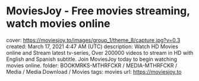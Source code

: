 # MoviesJoy - Free movies streaming, watch movies online

cover: https://moviesjoy.to/images/group_1/theme_8/capture.jpg?v=0.3
created: March 17, 2021 4:47 AM (UTC)
description: Watch HD Movies online and Stream latest tv-series, Over 200000 videos to stream in HD with English and Spanish subtitle. Join MoviesJoy today to begin watching movies online.
folder: BOOKMRKS-MTHRFCKR / MEDIA-MTHRFCKR / Media / Media Download / Movies
tags: movies
url: https://moviesjoy.to